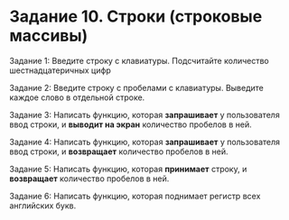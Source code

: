 # Задание 10. Строки (строковые массивы)
Задание 1: Введите строку с клавиатуры. Подсчитайте количество шестнадцатеричных цифр

Задание 2: Введите строку с пробелами с клавиатуры. Выведите каждое слово в отдельной строке.

Задание 3: Написать функцию, которая __запрашивает__ у пользователя ввод строки, и __выводит на экран__ количество пробелов в ней.

Задание 4: Написать функцию, которая __запрашивает__ у пользователя ввод строки, и __возвращает__ количество пробелов в ней.

Задание 5: Написать функцию, которая __принимает__ строку, и __возвращает__ количество пробелов в ней.

Задание 6: Написать функцию, которая поднимает регистр всех английских букв.

